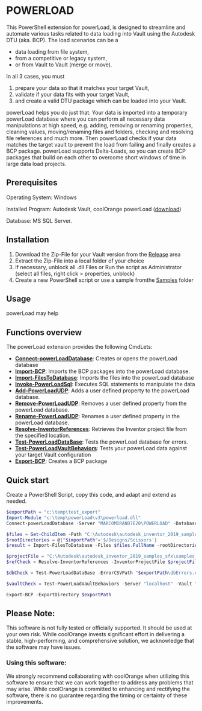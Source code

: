 # POWERLOAD 

This PowerShell extension for powerLoad, is designed to streamline and automate various tasks related to data loading into Vault using the Autodesk DTU (aka. BCP). The load scenarios can be a 
- data loading from file system, 
- from a competitive or legacy system, 
- or from Vault to Vault (merge or move).

In all 3 cases, you must 
1. prepare your data so that it matches your target Vault,
2. validate if your data fits with your target Vault,
3. and create a valid DTU package which can be loaded into your Vault.

powerLoad helps you do just that. Your data is imported into a temporary powerLoad database where you can perform all necessary data manipulations at high speed, e.g. adding, removing or renaming properties, cleaning values, moving/renaming files and folders, checking and resolving file references and much more. Then powerLoad checks if your data matches the target vault to prevent the load from failing and finally creates a BCP package.
powerLoad supports Delta-Loads, so you can create BCP packages that build on each other to overcome short windows of time in large data load projects.

## Prerequisites

Operating System: Windows

Installed Program: Autodesk Vault, coolOrange powerLoad ([download](https://www.coolorange.com/powerload-download-page))

Database: MS SQL Server. 


## Installation

1. Download the Zip-File for your Vault version from the [Release](../../releases) area
2. Extract the Zip-File into a local folder of your choice
3. If necessary, unblock all .dll Files or Run the script as Administrator (select all files, right click > properties, unblock)
4. Create a new PowerShell script or use a sample fromthe [Samples](https://github.com/coolOrangeLabs/powerLoadPublic/tree/main/Samples) folder

## Usage
powerLoad may help

## Functions overview
The powerLoad extension provides the following CmdLets: <br>

- [**Connect-powerLoadDatabase**](./CmdLets/doc/Connect-PowerLoadDatabase.md): Creates or opens the powerLoad database
- [**Import-BCP**](./CmdLets/doc/Import-BCP.md): Imports the BCP packages into the powerLoad database.
- [**Import-FilesToDatabase**](./CmdLets/doc/Import-FilesToDatabase.md): Imports the files into the powerLoad database
- [**Invoke-PowerLoadSql**](./CmdLets/doc/Invoke-PowerLoadSql.md): Executes SQL statements to manipulate the data
- [**Add-PowerLoadUDP**](./CmdLets/doc/Add-PowerLoadUDP.md): Adds a user defined property to the powerLoad database.
- [**Remove-PowerLoadUDP**](./CmdLets/doc/Remove-PowerLoadUDP.md): Removes a user defined property from the powerLoad database.
- [**Rename-PowerLoadUDP**](./CmdLets/doc/Rename-PowerLoadUDP.md): Renames a user defined property in the powerLoad database.
- [**Resolve-InventorReferences**](./CmdLets/doc/Resolve-InventorReferences.md): Retrieves the Inventor project file from the specified location.
- [**Test-PowerLoadDataBase**](./CmdLets/doc/Test-PowerLoadDataBase.md): Tests the powerLoad database for errors.
- [**Test-PowerLoadVaultBehaviors**](./CmdLets/doc/Test-PowerLoadVaultBehaviors.md): Tests your powerLoad data against your target Vault configuration
- [**Export-BCP**](./CmdLets/doc/Export-BCP.md): Creates a BCP package


## Quick start

Create a PowerShell Script, copy this code, and adapt and extend as needed.
```PowerShell
$exportPath = "c:\temp\test_export"
Import-Module "c:\temp\powerLoad\v3\powerload.dll"
Connect-powerLoadDatabase -Server "MARCOMIRAND7E20\POWERLOAD" -DatabaseName "test" -User "sa" -Password 'Pa$$w0rd'

$files = Get-ChildItem -Path "C:\Autodesk\autodesk_inventor_2019_samples_sfx\Models\Assemblies\Scissors" -File -Recurse
$rootDirectories = @{"$importPath"='$/Designs/Scissors'}
$result = Import-FilesToDatabase -Files $files.FullName -rootDirectories $rootDirectories -ErrorCSVPath "$exportPath\importErrors.csv"

$projectFile = "C:\Autodesk\autodesk_inventor_2019_samples_sfx\samples.ipj"
$refCheck = Resolve-InventorReferences -InventorProjectFile $projectFile -ErrorCSVPath "$exportPath\RefErrors.csv"

$dbCheck = Test-PowerLoadDataBase -ErrorCSVPath "$exportPath\dbErrors.csv"

$vaultCheck = Test-PowerLoadVaultBehaviors -Server "localhost" -Vault "Vault" -User "Administrator" -Password "" -ErrorCSVPath "$exportPath\vaultErrors.csv"

Export-BCP -ExportDirectory $exportPath
```

## Please Note:

This software is not fully tested or officially supported. It should be used at your own risk. While coolOrange invests significant effort in delivering a stable, high-performing, and comprehensive solution, we acknowledge that the software may have issues.

### Using this software:

We strongly recommend collaborating with coolOrange when utilizing this software to ensure that we can work together to address any problems that may arise. While coolOrange is committed to enhancing and rectifying the software, there is no guarantee regarding the timing or certainty of these improvements.
